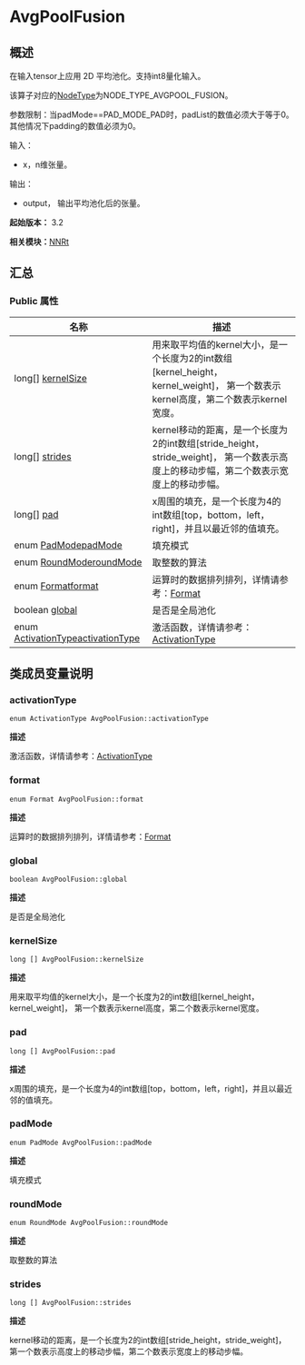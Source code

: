 # AvgPoolFusion


## 概述

在输入tensor上应用 2D 平均池化。支持int8量化输入。

该算子对应的[NodeType](_n_n_rt_v20.md#nodetype)为NODE_TYPE_AVGPOOL_FUSION。

参数限制：当padMode==PAD_MODE_PAD时，padList的数值必须大于等于0。其他情况下padding的数值必须为0。

输入：

- x，n维张量。

输出：

- output， 输出平均池化后的张量。

**起始版本：** 3.2

**相关模块：**[NNRt](_n_n_rt_v20.md)


## 汇总


### Public 属性

| 名称 | 描述 | 
| -------- | -------- |
| long[] [kernelSize](#kernelsize) | 用来取平均值的kernel大小，是一个长度为2的int数组[kernel_height，kernel_weight]， 第一个数表示kernel高度，第二个数表示kernel宽度。  | 
| long[] [strides](#strides) | kernel移动的距离，是一个长度为2的int数组[stride_height，stride_weight]， 第一个数表示高度上的移动步幅，第二个数表示宽度上的移动步幅。  | 
| long[] [pad](#pad) | x周围的填充，是一个长度为4的int数组[top，bottom，left，right]，并且以最近邻的值填充。  | 
| enum [PadMode](_n_n_rt_v20.md#padmode)[padMode](#padmode) | 填充模式  | 
| enum [RoundMode](_n_n_rt_v20.md#roundmode)[roundMode](#roundmode) | 取整数的算法  | 
| enum [Format](_n_n_rt_v20.md#format)[format](#format) | 运算时的数据排列排列，详情请参考：[Format](_n_n_rt_v20.md#format) | 
| boolean [global](#global) | 是否是全局池化  | 
| enum [ActivationType](_n_n_rt_v20.md#activationtype)[activationType](#activationtype) | 激活函数，详情请参考：[ActivationType](_n_n_rt_v20.md#activationtype) | 


## 类成员变量说明


### activationType

```
enum ActivationType AvgPoolFusion::activationType
```
**描述**

激活函数，详情请参考：[ActivationType](_n_n_rt_v20.md#activationtype)


### format

```
enum Format AvgPoolFusion::format
```
**描述**

运算时的数据排列排列，详情请参考：[Format](_n_n_rt_v20.md#format)


### global

```
boolean AvgPoolFusion::global
```
**描述**

是否是全局池化


### kernelSize

```
long [] AvgPoolFusion::kernelSize
```
**描述**

用来取平均值的kernel大小，是一个长度为2的int数组[kernel_height，kernel_weight]， 第一个数表示kernel高度，第二个数表示kernel宽度。


### pad

```
long [] AvgPoolFusion::pad
```
**描述**

x周围的填充，是一个长度为4的int数组[top，bottom，left，right]，并且以最近邻的值填充。


### padMode

```
enum PadMode AvgPoolFusion::padMode
```
**描述**

填充模式


### roundMode

```
enum RoundMode AvgPoolFusion::roundMode
```
**描述**

取整数的算法


### strides

```
long [] AvgPoolFusion::strides
```
**描述**

kernel移动的距离，是一个长度为2的int数组[stride_height，stride_weight]， 第一个数表示高度上的移动步幅，第二个数表示宽度上的移动步幅。
